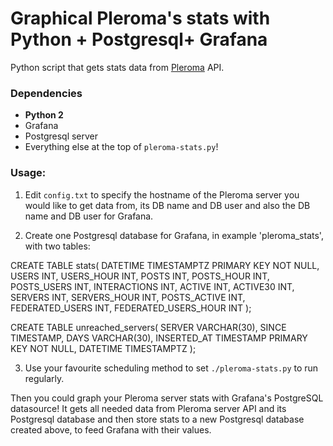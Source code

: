 Graphical Pleroma's stats with Python + Postgresql+ Grafana
===========================================================

Python script that gets stats data from [Pleroma](https://pleroma.social) API.

### Dependencies

-   **Python 2**
-   Grafana
-   Postgresql server 
-   Everything else at the top of `pleroma-stats.py`!

### Usage:

1. Edit `config.txt` to specify the hostname of the Pleroma server you would like to get data from, its DB 
   name and DB user and also the DB name and DB user for Grafana.

2. Create one Postgresql database for Grafana, in example 'pleroma_stats', with two tables:

CREATE TABLE stats(
DATETIME TIMESTAMPTZ PRIMARY KEY NOT NULL,
USERS INT,
USERS_HOUR INT,
POSTS INT,
POSTS_HOUR INT, POSTS_USERS INT,
INTERACTIONS INT,
ACTIVE INT, ACTIVE30 INT,
SERVERS INT, SERVERS_HOUR INT,
POSTS_ACTIVE INT,
FEDERATED_USERS INT, FEDERATED_USERS_HOUR INT
);

CREATE TABLE unreached_servers(
SERVER VARCHAR(30),
SINCE TIMESTAMP,
DAYS VARCHAR(30),
INSERTED_AT TIMESTAMP PRIMARY KEY NOT NULL,
DATETIME TIMESTAMPTZ
);

3. Use your favourite scheduling method to set `./pleroma-stats.py` to run regularly.

Then you could graph your Pleroma server stats with Grafana's PostgreSQL datasource!
It gets all needed data from Pleroma server API and its Postgresql database and then store stats to a new Postgresql database created above, to feed Grafana with their values.

